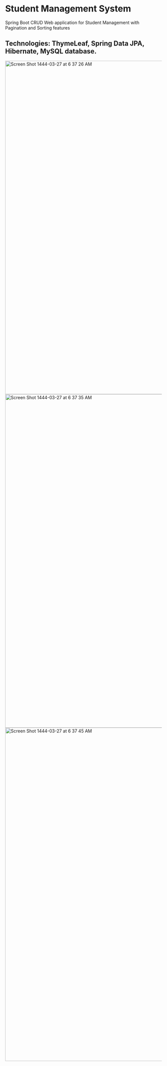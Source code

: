 # Student Management System
Spring Boot CRUD Web application for Student Management with Pagination and Sorting features

## Technologies: ThymeLeaf, Spring Data JPA, Hibernate, MySQL database.

<img width="1068" alt="Screen Shot 1444-03-27 at 6 37 26 AM" src="https://user-images.githubusercontent.com/62115527/197372278-cfa6ef91-eda1-469d-b839-7e38a6be41bf.png">

<img width="1068" alt="Screen Shot 1444-03-27 at 6 37 35 AM" src="https://user-images.githubusercontent.com/62115527/197372282-05bb5afc-eab9-4b5e-9c01-66327a970603.png">

<img width="1068" alt="Screen Shot 1444-03-27 at 6 37 45 AM" src="https://user-images.githubusercontent.com/62115527/197372284-20628fc5-2073-4f1b-b009-67aa9e865ada.png">
